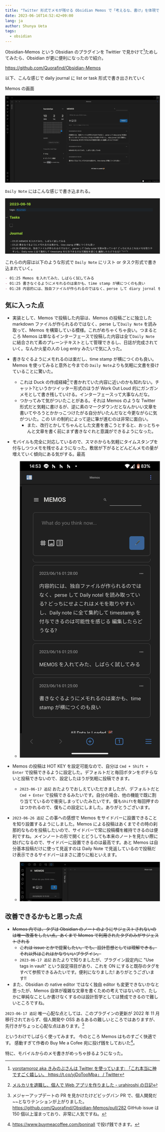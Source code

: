 ```yaml
---
title: "Twitter 形式でメモが残せる Obsidian Memos で「考えるな、書け」を体現できるくらい筆が進むようになった"
date: 2023-06-16T14:52:42+09:00
lang: ja
author: Shunya Ueta
tags:
  - obsidian
---
```


Obsidian-Memos という Obsidian のプラグインを Twittier で見かけて[^twitter]ためしてみたら、Obsidian が更に便利になったので紹介。

https://github.com/Quorafind/Obsidian-Memos

以下、こんな感じで daily journal に list or task 形式で書き出されていく

Memos の画面

![Memos in PC](/posts/2023-06-16-1452/images/memos-pc.png)

`Daily Note` にはこんな感じで書き込まれる。

![Memos in daily note](/posts/2023-06-16-1452/images/memos-in-daily-note.png)

これらの内容は以下のような形式で `Daily Note` にリスト or タスク形式で書き込まれていく。

```markdown
- 01:25 Memos を入れてみた、しばらく試してみる
- 01:25 書きなぐるようにメモれるのは楽かも、time stamp が横につくのも良い
- 01:28 内容的には、独自ファイルが作られるのではなく、perse して diary jornal を読み取っている? どっちにせよこれはメモを取りやすいし、diary jornal に全て集約して timestamp を付与できるのは可能性を感じる 編集したらどうなる? ^1ycr7q
```

## 気に入った点

- 実装として、Memos で投稿した内容は、Memos の投稿ごとに独立した markdown ファイルが作られるのではなく、perse して`Daily Note` を読み取って、Memos を構築している模様。これがめちゃくちゃ良い。つまるところ Memos は単なるインターフェースで投稿した内容は全て`Daily Note` に結合されて素のプレーンテキストとして管理できるし、日誌が完成されていく。なんか火星の人の Log entry みたいで気に入った。
- 書きなぐるようにメモれるのは楽だし、time stamp が横につくのも良い。Memos を使ってみると意外と今までの `Daily Note`よりも気軽に文書を掛けていることに驚いた。
  - これは Duck の作成経緯[^duck]で書かれていた内容に近いのかも知れない。チャット?というかツイッター形式のほうが Work Out Loud 的にガンガンメモとして書き残していける。インターフェースって大事なんだな。
  - つかってみて気がついたことがある。それは Memos のような Twitter 形式だと気軽に書けるが、逆に素のマークダウンだとなんかいい文章を書いてやろうとかかっこつけたがる自分がいたんだなと今更ながらに気がついた。この UI の制約によって逆に筆が進むのは非常に面白い。
    - また、改行とかしてちゃんとした文書を書こうとすると、おっとちゃんと文章を書く前にまず書きなぐれと意識ができるようになった。
- モバイルも完全に対応しているので、スマホからも気軽にタイムスタンプを付与しつつメモを残せるようになった。敷居が下がるとどんどんメモの量が増えていく傾向にある気がする。最高

  - ![Memos in Android](/posts/2023-06-16-1452/images/memos-android.png)

- Memos の投稿は HOT KEY を設定可能なので、自分は `Cmd + Shift + Enter` で投稿できるように設定した。デフォルトだと毎回ボタンをポチらないと投稿できないので、設定したほうが気軽に投稿できます。
  - `2023-06-17 追記` おたよりでおしえていただきましたが、デフォルトだと `Cmd + Enter` で投稿できるみたいです。自分の場合、他の機能で既に割り当てているので衝突しまっていたみたいです。僕も`Shift`を毎回押すのはつかれるので、僕もこの設定にしました。ありがとうございます。
- `2023-06-26 追記` この事への感想で Memos をサイドバーに設置できることを知り設置するようにしました。Memos による投稿はあくまでその時の刹那的なものを投稿したいので、サイドバーで常に投稿欄を維持できるのは便利ですね。メインノートの形で開くとどうしても本来のノートを見たい際に妨げになるので、サイドバーに設置できるのは最高です。あと Memos は自分基本投稿だけに使って見返すのは Daily Note で見返しているので投稿だけ表示できるサイドバーはまさに渡りに船といえます。
  - ![Alt text](/posts/2023-06-16-1452/images/memos-sidebar.png)

## 改善できるかもと思った点

- ~~Memos 内では、タグは Obsidian のノートのようにサジェストされないのは唯一改善をしたい点。あくまで Memos で利用されたタグのみがサジェストされる~~
  - ~~これは issue とかで提案したい。でも、設計思想としては理解できる。それ以外はこれはかなりいいプラグイン。~~
  - `2023-06-17 追記` おたよりで知りましたが、プラグイン設定内に "Use tags in vault" という設定項目があり、これを ON にすると既存のタグをすべて参照できるみたいです。便利になりました! ありがとうございます!!
- また、Obsidian の native editor ではなく独自 editor も変更できないかなと思ったが、Memos 自体が複雑な文章を書くための考えではないので、たしかに単純なことしか書けなくするのは設計哲学としては賛成できるので難しいところですね。

`2023-06-17 追記` 唯一心配な点としては、このプラグインの更新が 2022 年 11 月移行されておらず、個人開発や OSS あるあるの難しいところではありますが、先行きがちょっと心配な点はあります。[^github]

というわけでしばらく使ってみます。
今のところ Memos はものすごく快適です。
感動すぎて作者の Buy Me a Cofee 宛に投げ銭をしておいた[^bmc]。

特に、モバイルからのメモ書きがめっちゃ捗るようになった。

[^github]:
    メジャーアップデートの PR を見かけたけどビッグバン PR で、個人開発だ~~となりテンションが上がりました。
    https://github.com/Quorafind/Obsidian-Memos/pull/282 GitHub issue は 150 個以上溜まっており、非常に人気ですね。

[^bmc]: https://www.buymeacoffee.com/boninall で投げ銭できます。
[^twitter]: [vorotamoroz aka きみのぶさんは Twitter を使っています: 「これ本当に神ですごく嬉しい。 https://t\.co/yjDoTooMba」 / Twitter](https://twitter.com/vorotamoroz/status/1669315863777021954)
[^duck]: [メルカリを退職し、個人で Web アプリを作りました \- urahiroshi の日記](https://urahiroshi.hatenablog.com/entry/2023/04/25/132958)
